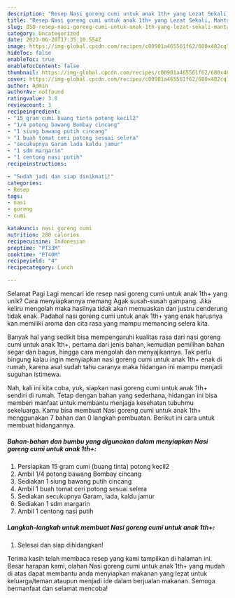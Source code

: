 ```yaml
---
description: "Resep Nasi goreng cumi untuk anak 1th+ yang Lezat Sekali, Mantap"
title: "Resep Nasi goreng cumi untuk anak 1th+ yang Lezat Sekali, Mantap"
slug: 850-resep-nasi-goreng-cumi-untuk-anak-1th-yang-lezat-sekali-mantap
category: Uncategorized
date: 2023-06-28T17:35:10.554Z
image: https://img-global.cpcdn.com/recipes/c00901a465561f62/680x482cq70/nasi-goreng-cumi-untuk-anak-1th-foto-resep-utama.jpg
hideToc: false
enableToc: true
enableTocContent: false
thumbnail: https://img-global.cpcdn.com/recipes/c00901a465561f62/680x482cq70/nasi-goreng-cumi-untuk-anak-1th-foto-resep-utama.jpg
cover: https://img-global.cpcdn.com/recipes/c00901a465561f62/680x482cq70/nasi-goreng-cumi-untuk-anak-1th-foto-resep-utama.jpg
author: Admin
authorAv: notfound
ratingvalue: 3.8
reviewcount: 3
recipeingredient:
- "15 gram cumi buang tinta potong kecil2"
- "1/4 potong bawang Bombay cincang"
- "1 siung bawang putih cincang"
- "1 buah tomat ceri potong sesuai selera"
- "secukupnya Garam lada kaldu jamur"
- "1 sdm margarin"
- "1 centong nasi putih"
recipeinstructions:

- "Sudah jadi dan siap dinikmati!"
categories:
- Resep
tags:
- nasi
- goreng
- cumi

katakunci: nasi goreng cumi 
nutrition: 280 calories
recipecuisine: Indonesian
preptime: "PT33M"
cooktime: "PT40M"
recipeyield: "4"
recipecategory: Lunch

---
```



Selamat Pagi Lagi mencari ide resep nasi goreng cumi untuk anak 1th+ yang unik? Cara menyiapkannya memang Agak susah-susah gampang. Jika keliru mengolah maka hasilnya tidak akan memuaskan dan justru cenderung tidak enak. Padahal nasi goreng cumi untuk anak 1th+ yang enak harusnya kan memiliki aroma dan cita rasa yang mampu memancing selera kita.


Banyak hal yang sedikit bisa mempengaruhi kualitas rasa dari nasi goreng cumi untuk anak 1th+, pertama dari jenis bahan, kemudian pemilihan bahan segar dan bagus, hingga cara mengolah dan menyajikannya. Tak perlu bingung kalau ingin menyiapkan nasi goreng cumi untuk anak 1th+ enak di rumah, karena asal sudah tahu caranya maka hidangan ini mampu menjadi suguhan istimewa.




Nah, kali ini kita coba, yuk, siapkan nasi goreng cumi untuk anak 1th+ sendiri di rumah. Tetap dengan bahan yang sederhana, hidangan ini bisa memberi manfaat untuk membantu menjaga kesehatan tubuhmu sekeluarga. Kamu bisa membuat Nasi goreng cumi untuk anak 1th+ menggunakan 7 bahan dan 0 langkah pembuatan. Berikut ini cara untuk membuat hidangannya.

<!--inarticleads1-->

##### Bahan-bahan dan bumbu yang digunakan dalam menyiapkan Nasi goreng cumi untuk anak 1th+:

1. Persiapkan 15 gram cumi (buang tinta) potong kecil2
1. Ambil 1/4 potong bawang Bombay cincang
1. Sediakan 1 siung bawang putih cincang
1. Ambil 1 buah tomat ceri potong sesuai selera
1. Sediakan secukupnya Garam, lada, kaldu jamur
1. Sediakan 1 sdm margarin
1. Ambil 1 centong nasi putih




<!--inarticleads2-->

##### Langkah-langkah untuk membuat Nasi goreng cumi untuk anak 1th+:


1. Selesai dan siap dihidangkan!



Terima kasih telah membaca resep yang kami tampilkan di halaman ini. Besar harapan kami, olahan Nasi goreng cumi untuk anak 1th+ yang mudah di atas dapat membantu anda menyiapkan makanan yang lezat untuk keluarga/teman ataupun menjadi ide dalam berjualan makanan. Semoga bermanfaat dan selamat mencoba!
